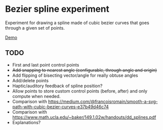 Bezier spline experiment
===

Experiment for drawing a spline made of cubic bezier curves that goes through a given set of points.

[Demo](public)

## TODO
- First and last point control points
- ~~Add snapping to nearest angle (configurable, through angle and origin)~~
- Add flipping of bisecting vector/angle for really obtuse angles
- Add/delete points
- Haptic/auditory feedback of spline position?
- Allow points to store custom control points (before, after) and only compute when needed.
- Comparison with https://medium.com/@francoisromain/smooth-a-svg-path-with-cubic-bezier-curves-e37b49d46c74
- Comparison with https://www.math.ucla.edu/~baker/149.1.02w/handouts/dd_splines.pdf
- Explanations?
